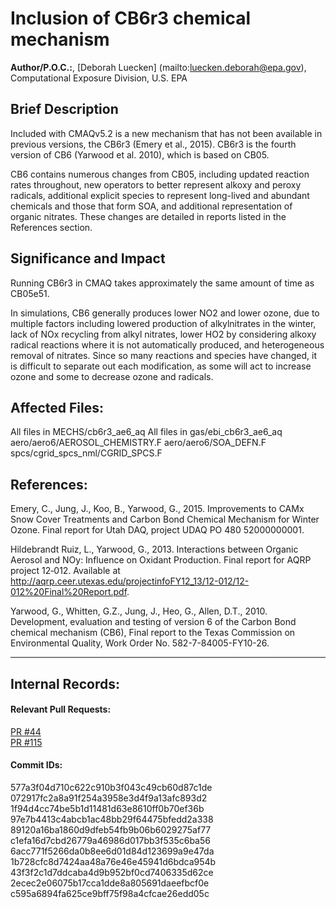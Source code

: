# Inclusion of CB6r3 chemical mechanism

**Author/P.O.C.:**, [Deborah Luecken] (mailto:luecken.deborah@epa.gov), Computational Exposure Division, U.S. EPA

## Brief Description

Included with CMAQv5.2 is a new mechanism that has not been available in previous versions, the CB6r3 (Emery et al., 2015). CB6r3 is the fourth version of CB6 (Yarwood et al. 2010), which is based on CB05.

CB6 contains numerous changes from CB05, including updated reaction rates throughout, new operators to better represent alkoxy and peroxy radicals, additional explicit species to represent long-lived and abundant chemicals and those that form SOA, and additional representation of organic nitrates.  These changes are detailed in reports listed in the References section.

## Significance and Impact

Running CB6r3 in CMAQ takes approximately the same amount of time as CB05e51.

In simulations, CB6 generally produces lower NO2 and lower ozone, due to multiple factors including lowered production of alkylnitrates in the winter, lack of NOx recycling from alkyl nitrates, lower HO2 by considering alkoxy radical reactions where it is not automatically produced, and heterogeneous removal of nitrates. Since so many reactions and species have changed, it is difficult to separate out each modification, as some will act to increase ozone and some to decrease ozone and radicals.

## Affected Files:

All files in MECHS/cb6r3_ae6_aq
All files in gas/ebi_cb6r3_ae6_aq
aero/aero6/AEROSOL_CHEMISTRY.F
aero/aero6/SOA_DEFN.F
spcs/cgrid_spcs_nml/CGRID_SPCS.F

## References:

Emery, C., Jung, J., Koo, B., Yarwood, G., 2015. Improvements to CAMx Snow Cover Treatments and Carbon Bond Chemical Mechanism for Winter Ozone. Final report for Utah DAQ, project UDAQ PO 480 52000000001.

Hildebrandt Ruiz, L., Yarwood, G., 2013. Interactions between Organic Aerosol and NOy: Influence on Oxidant Production. Final report for AQRP project 12‐012. Available at http://aqrp.ceer.utexas.edu/projectinfoFY12_13/12-012/12-012%20Final%20Report.pdf.

Yarwood, G., Whitten, G.Z., Jung, J., Heo, G., Allen, D.T., 2010. Development, evaluation and testing of version 6 of the Carbon Bond chemical mechanism (CB6), Final report to the Texas Commission on Environmental Quality, Work Order No. 582-7-84005-FY10-26.

----
## Internal Records:

#### Relevant Pull Requests:
[PR #44](https://github.com/usepa/cmaq/pulls/44)  
[PR #115](https://github.com/usepa/cmaq/pulls/115)

#### Commit IDs:
577a3f04d710c622c910b3f043c49cb60d87c1de
072917fc2a8a91f254a3958e3d4f9a13afc893d2
1f94d4cc74be5b1d11481d63e8610ff0b70ef36b
97e7b4413c4abcb1ac48bb29f64475bfedd2a338
89120a16ba1860d9dfeb54fb9b06b6029275af77
c1efa16d7cbd26779a46986d017bb3f535c6ba56
6acc771f5266da0b8ee6d01d84d123699a9e47da
1b728cfc8d7424aa48a76e46e45941d6bdca954b
43f3f2c1d7ddcaba4d9b952bf0cd7406335d62ce
2ecec2e06075b17cca1dde8a805691daeefbcf0e
c595a6894fa625ce9bff75f98a4cfcae26edd05c
